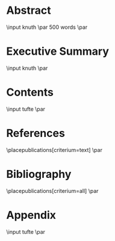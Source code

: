 # Abstract

\input knuth \par
500 words \par

# Executive Summary

\input knuth \par

# Contents

\input tufte \par

# References

\placepublications[criterium=text] \par

# Bibliography

\placepublications[criterium=all] \par

# Appendix

\input tufte \par
